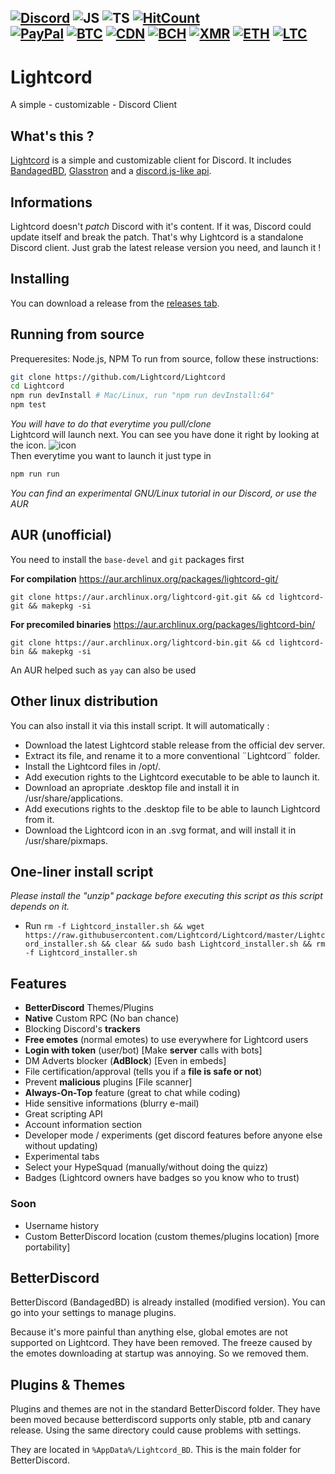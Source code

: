 [![Discord](https://img.shields.io/discord/705908350218666117?logo=discord&style=flat-square&color=%237289DA)](https://discord.gg/7eFff2A)
![JS](https://img.shields.io/badge/--yellow?logo=javascript&style=flat-square)
![TS](https://img.shields.io/badge/--blue?logo=typescript&style=flat-square)
[![HitCount](http://hits.dwyl.com/Lightcord/Lightcord.svg)](http://hits.dwyl.com/Lightcord/Lightcord)
<br />
[![PayPal](https://img.shields.io/badge/donate-PayPal-blue?logo=PayPal&style=flat-square)](https://paypal.me/jenwina)
[![BTC](https://img.shields.io/endpoint?url=https://raw.githubusercontent.com/phorcysed/cryptodonate/master/badges/bitcoin.json&style=flat-square)](https://unixkeys.github.io/cryptodonate/btc.html?address=14hL2fPS2ASoe8Hcif87EqCS5AGHrepGKp&note=https://github.com/phorcysed)
[![CDN](https://img.shields.io/endpoint?url=https://raw.githubusercontent.com/phorcysed/cryptodonate/master/badges/cdn.json&style=flat-square)](https://unixkeys.github.io/cryptodonate/cdn.html?address=CbdW3pR4HBWJ6wyc1JeNXP4L2fh8QiL85v&note=https://github.com/phorcysed)
[![BCH](https://img.shields.io/endpoint?url=https://raw.githubusercontent.com/phorcysed/cryptodonate/master/badges/bitcoincash.json&style=flat-square)](https://unixkeys.github.io/cryptodonate/bch.html?address=qzqwhfyvkl324fue86r55q656nftfmxkhsn6qugenq&note=https://github.com/phorcysed)
[![XMR](https://img.shields.io/endpoint?url=https://raw.githubusercontent.com/phorcysed/cryptodonate/master/badges/monero.json&style=flat-square)](https://unixkeys.github.io/cryptodonate/xmr.html?address=42pGf1KHHpqaifJd3TtWSdcTmhGVwFp24cGxDoqaYLQJ6rH4pM7KqtUdTpoyxHScDTSJpPA2Bnv19b1bs2uPXgSMH2KYkwj&note=https://github.com/phorcysed)
[![ETH](https://img.shields.io/endpoint?url=https://raw.githubusercontent.com/phorcysed/cryptodonate/master/badges/ethereum.json&style=flat-square)](https://unixkeys.github.io/cryptodonate/eth.html?address=0xEFE45F22Ee844bf2Ba0E4d853FA0bC8c028fAfFe&note=https://github.com/phorcysed)
[![LTC](https://img.shields.io/endpoint?url=https://raw.githubusercontent.com/phorcysed/cryptodonate/master/badges/litecoin.json&style=flat-square)](https://unixkeys.github.io/cryptodonate/ltc.html?address=LNTmfMjHJgTHaB7rj8ZuWWuU1XkP2YeGCA&note=https://github.com/phorcysed)
---
# Lightcord
A simple - customizable - Discord Client

## What's this ?
[Lightcord](https://lightcord.org) is a simple and customizable client for Discord.
It includes [BandagedBD](https://github.com/rauenzi/BetterDiscordApp), [Glasstron](https://github.com/AryToNeX/Glasstron) and a [discord.js-like api](https://github.com/Lightcord/Lightcord/tree/master/DiscordJS).

## Informations
Lightcord doesn't *patch* Discord with it's content. If it was, Discord could update itself and break the patch. That's why Lightcord is a standalone Discord client. Just grab the latest release version you need, and launch it !

## Installing 
You can download a release from the [releases tab](https://github.com/Lightcord/Lightcord/releases).

## Running from source
Prequeresites: Node.js, NPM
To run from source, follow these instructions:
```sh
git clone https://github.com/Lightcord/Lightcord
cd Lightcord
npm run devInstall # Mac/Linux, run "npm run devInstall:64"
npm test
```
*You will have to do that everytime you pull/clone*
<br/>
Lightcord will launch next. You can see you have done it right by looking at the icon. 
![icon](https://github.com/Lightcord/Lightcord/blob/master/imagery/68747470733a2f2f692e696d6775722e636f6d2f72486e73504e4f2e706e67.png?raw=true)
<br />
Then everytime you want to launch it just type in
```sh
npm run run
```

*You can find an experimental GNU/Linux tutorial in our Discord, or use the AUR*

## AUR (unofficial)
You need to install the `base-devel` and `git` packages first

**For compilation** https://aur.archlinux.org/packages/lightcord-git/

`git clone https://aur.archlinux.org/lightcord-git.git && cd lightcord-git && makepkg -si`

**For precomiled binaries** https://aur.archlinux.org/packages/lightcord-bin/

`git clone https://aur.archlinux.org/lightcord-bin.git && cd lightcord-bin && makepkg -si`

An AUR helped such as `yay` can also be used

## Other linux distribution
You can also install it via this install script. It will automatically :
- Download the latest Lightcord stable release from the official dev server.
- Extract its file, and rename it to a more conventional ¨Lightcord¨ folder.
- Install the Lightcord files in /opt/.
- Add execution rights to the Lightcord executable to be able to launch it.
- Download an apropriate .desktop file and install it in /usr/share/applications.
- Add executions rights to the .desktop file to be able to launch Lightcord from it.
- Download the Lightcord icon in an .svg format, and will install it in /usr/share/pixmaps.

## One-liner install script

*Please install the "unzip" package before executing this script as this script depends on it.* 
- Run `rm -f Lightcord_installer.sh && wget https://raw.githubusercontent.com/Lightcord/Lightcord/master/Lightcord_installer.sh && clear && sudo bash Lightcord_installer.sh && rm -f Lightcord_installer.sh`

## Features
* **BetterDiscord** Themes/Plugins
* **Native** Custom RPC (No ban chance)
* Blocking Discord's **trackers**
* **Free emotes** (normal emotes) to use everywhere for Lightcord users
* **Login with token** (user/bot) [Make **server** calls with bots]
* DM Adverts blocker (**AdBlock**) [Even in embeds]
* File certification/approval (tells you if a **file is safe or not**)
* Prevent **malicious** plugins [File scanner]
* **Always-On-Top** feature (great to chat while coding)
* Hide sensitive informations (blurry e-mail)
* Great scripting API
* Account information section
* Developer mode / experiments (get discord features before anyone else without updating)
* Experimental tabs
* Select your HypeSquad (manually/without doing the quizz)
* Badges (Lightcord owners have badges so you know who to trust)

### Soon
* Username history
* Custom BetterDiscord location (custom themes/plugins location) [more portability]

## BetterDiscord
BetterDiscord (BandagedBD) is already installed (modified version).
You can go into your settings to manage plugins. 

Because it's more painful than anything else, global emotes are not supported on Lightcord. They have been removed. 
The freeze caused by the emotes downloading at startup was annoying. So we removed them.

## Plugins & Themes
Plugins and themes are not in the standard BetterDiscord folder. They have been moved because betterdiscord supports only stable, ptb and canary release. Using the same directory could cause problems with settings.

They are located in `%AppData%/Lightcord_BD`. This is the main folder for BetterDiscord.
